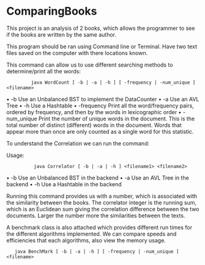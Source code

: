 # ComparingBooks
 This project is an analysis of 2 books, which allows the programmer to see if the books are written by the same author.
 
 This program should be ran using Command line or Terminal. 
 Have two text files saved on the computer with there locations known.
 
 
 This command can allow us to use different searching methods to determine/print all the words:
 
             java WordCount [ -b | -a | -h ] [ -frequency | -num_unique ] <filename>
• -b Use an Unbalanced BST to implement the DataCounter
• -a Use an AVL Tree
• -h Use a Hashtable
• -frequency Print all the word/frequency pairs, ordered by frequency, and then by the
words in lexicographic order
• -num_unique Print the number of unique words in the document. This is the total
number of distinct (different) words in the document. Words that appear more than once
are only counted as a single word for this statistic.


To understand the Correlation we can run the command:

Usage:   

              java Correlator [ -b | -a | -h ] <filename1> <filename2>
• -b Use an Unbalanced BST in the backend
• -a Use an AVL Tree in the backend
• -h Use a Hashtable in the backend

Running this command provides us with a number, which is associated with the similarity between the books. 
The correlator integer is the running sum, which is an Euclidean sum giving the correlation difference between the two documents.
Larger the number more the similarities between the texts.

A benchmark class is also attached which provides different run times for the different algorithms implemented. We can compare speeds 
and efficiencies that each algorithms, also view the memory usage.

       java BenchMark [ -b | -a | -h ] [ -frequency | -num_unique ] <filename>
